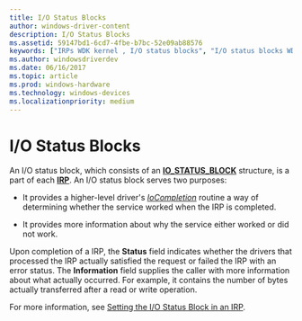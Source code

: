 ```yaml
---
title: I/O Status Blocks
author: windows-driver-content
description: I/O Status Blocks
ms.assetid: 59147bd1-6cd7-4fbe-b7bc-52e09ab88576
keywords: ["IRPs WDK kernel , I/O status blocks", "I/O status blocks WDK kernel", "status blocks WDK kernel", "IO_STATUS_BLOCK structure", "status information WDK IRPs", "IRPs WDK kernel , status information"]
ms.author: windowsdriverdev
ms.date: 06/16/2017
ms.topic: article
ms.prod: windows-hardware
ms.technology: windows-devices
ms.localizationpriority: medium
---
```


# I/O Status Blocks





An I/O status block, which consists of an [**IO\_STATUS\_BLOCK**](https://msdn.microsoft.com/library/windows/hardware/ff550671) structure, is a part of each [**IRP**](https://msdn.microsoft.com/library/windows/hardware/ff550694). An I/O status block serves two purposes:

-   It provides a higher-level driver's [*IoCompletion*](https://msdn.microsoft.com/library/windows/hardware/ff548354) routine a way of determining whether the service worked when the IRP is completed.

-   It provides more information about why the service either worked or did not work.

Upon completion of a IRP, the **Status** field indicates whether the drivers that processed the IRP actually satisfied the request or failed the IRP with an error status. The **Information** field supplies the caller with more information about what actually occurred. For example, it contains the number of bytes actually transferred after a read or write operation.

For more information, see [Setting the I/O Status Block in an IRP](processing-irps-in-a-lowest-level-driver.md#ddk-setting-the-i-o-status-block-in-an-irp-kg).

 

 




